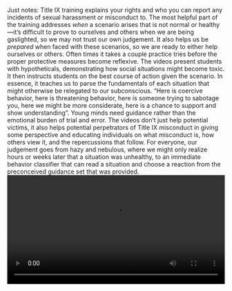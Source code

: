 
Just notes:
Title IX training explains your rights and who you can report any incidents of sexual harassment or misconduct to. The most helpful part of the training addresses *when* a scenario arises 
that is not normal or healthy—it’s difficult to prove to ourselves and others when we are being gaslighted, so we may not trust our own judgement. It also helps us be *prepared* when faced with these scenarios, 
so we are ready to either help ourselves or others. Often times it takes a couple practice tries before the proper protective measures become reflexive. The videos present 
students with hypotheticals, demonstrating how social situations might become toxic. It then instructs students on the best course of action given the scenario. In essence, it teaches us to parse the fundamentals 
of each situation that might otherwise be relegated to our subconscious. “Here is coercive behavior, here is threatening behavior, here is someone trying to sabotage you, here we might be more considerate, 
here is a chance to support and show understanding”. Young minds need guidance rather than the emotional burden of trial and error. The videos don’t just help potential victims, it also helps potential 
perpetrators of Title IX misconduct in giving some perspective and educating individuals on what misconduct is, how others view it, and the repercussions that follow. For everyone, our judgement goes from 
hazy and nebulous, where we might only realize hours or weeks later that a situation was unhealthy, to an immediate behavior classifier that can read a situation and choose a reaction from the preconceived 
guidance set that was provided. 
<video width="100%" controls>
  <source src="{{ site.baseurl }}/assets/videos/output.webm" type="video/webm">
  <source src="{{ site.baseurl }}/assets/videos/output.mp4" type="video/mp4">
  <source src="{{ site.baseurl }}/assets/videos/output.ogv" type="video/ogg">
  Your browser does not support the video tag.
</video>
